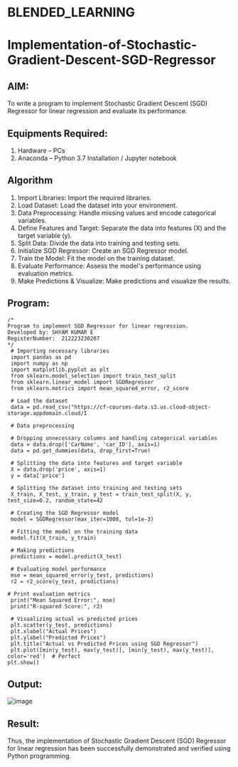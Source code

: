 # BLENDED_LEARNING
# Implementation-of-Stochastic-Gradient-Descent-SGD-Regressor

## AIM:
To write a program to implement Stochastic Gradient Descent (SGD) Regressor for linear regression and evaluate its performance.

## Equipments Required:
1. Hardware – PCs
2. Anaconda – Python 3.7 Installation / Jupyter notebook

## Algorithm
 1. Import Libraries:
 Import the required libraries.
 2. Load Dataset:
 Load the dataset into your environment.
 3. Data Preprocessing:
 Handle missing values and encode categorical variables.
 4. Define Features and Target:
 Separate the data into features (X) and the target variable (y).
 5. Split Data:
 Divide the data into training and testing sets.
 6. Initialize SGD Regressor:
 Create an SGD Regressor model.
 7. Train the Model:
 Fit the model on the training dataset.
 8. Evaluate Performance:
 Assess the model's performance using evaluation metrics.
 9. Make Predictions & Visualize:
 Make predictions and visualize the results.

## Program:
```
/*
Program to implement SGD Regressor for linear regression.
Developed by: SHYAM KUMAR E 
RegisterNumber:  212223230207
*/
 # Importing necessary libraries
 import pandas as pd
 import numpy as np
 import matplotlib.pyplot as plt
 from sklearn.model_selection import train_test_split
 from sklearn.linear_model import SGDRegressor
 from sklearn.metrics import mean_squared_error, r2_score

 # Load the dataset
 data = pd.read_csv("https://cf-courses-data.s3.us.cloud-object-storage.appdomain.cloud/I

 # Data preprocessing

 # Dropping unnecessary columns and handling categorical variables
 data = data.drop(['CarName', 'car_ID'], axis=1)
 data = pd.get_dummies(data, drop_first=True)

 # Splitting the data into features and target variable
 X = data.drop('price', axis=1)
 y = data['price']

 # Splitting the dataset into training and testing sets
 X_train, X_test, y_train, y_test = train_test_split(X, y, test_size=0.2, random_state=42

 # Creating the SGD Regressor model
 model = SGDRegressor(max_iter=1000, tol=1e-3)

 # Fitting the model on the training data
 model.fit(X_train, y_train)

 # Making predictions
 predictions = model.predict(X_test)

 # Evaluating model performance
 mse = mean_squared_error(y_test, predictions)
 r2 = r2_score(y_test, predictions)

# Print evaluation metrics
 print("Mean Squared Error:", mse)
 print("R-squared Score:", r2)

 # Visualizing actual vs predicted prices
 plt.scatter(y_test, predictions)
 plt.xlabel("Actual Prices")
 plt.ylabel("Predicted Prices")
 plt.title("Actual vs Predicted Prices using SGD Regressor")
 plt.plot([min(y_test), max(y_test)], [min(y_test), max(y_test)], color='red')  # Perfect 
plt.show()

```

## Output:

![image](https://github.com/user-attachments/assets/07721999-ff8d-4a71-950c-a2c75c25354c)

## Result:
Thus, the implementation of Stochastic Gradient Descent (SGD) Regressor for linear regression has been successfully demonstrated and verified using Python programming.
